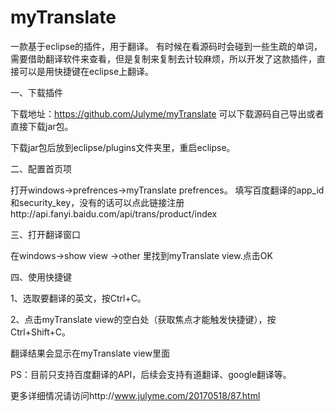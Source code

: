 # myTranslate
一款基于eclipse的插件，用于翻译。
有时候在看源码时会碰到一些生疏的单词，需要借助翻译软件来查看，但是复制来复制去计较麻烦，所以开发了这款插件，直接可以是用快捷键在eclipse上翻译。

一、下载插件

下载地址：https://github.com/Julyme/myTranslate 可以下载源码自己导出或者直接下载jar包。

下载jar包后放到eclipse/plugins文件夹里，重启eclipse。

二、配置首页项

打开windows->prefrences->myTranslate prefrences。
填写百度翻译的app_id和security_key，没有的话可以点此链接注册http://api.fanyi.baidu.com/api/trans/product/index

三、打开翻译窗口

在windows->show view ->other 里找到myTranslate view.点击OK

四、使用快捷键

1、选取要翻译的英文，按Ctrl+C。

2、点击myTranslate view的空白处（获取焦点才能触发快捷键），按Ctrl+Shift+C。

翻译结果会显示在myTranslate view里面

PS：目前只支持百度翻译的API，后续会支持有道翻译、google翻译等。

更多详细情况请访问http://www.julyme.com/20170518/87.html
